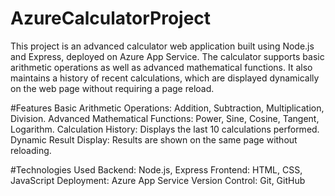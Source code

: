 # AzureCalculatorProject
This project is an advanced calculator web application built using Node.js and Express, deployed on Azure App Service. The calculator supports basic arithmetic operations as well as advanced mathematical functions. It also maintains a history of recent calculations, which are displayed dynamically on the web page without requiring a page reload.


#Features
Basic Arithmetic Operations: Addition, Subtraction, Multiplication, Division.
Advanced Mathematical Functions: Power, Sine, Cosine, Tangent, Logarithm.
Calculation History: Displays the last 10 calculations performed.
Dynamic Result Display: Results are shown on the same page without reloading.

#Technologies Used
Backend: Node.js, Express
Frontend: HTML, CSS, JavaScript
Deployment: Azure App Service
Version Control: Git, GitHub
